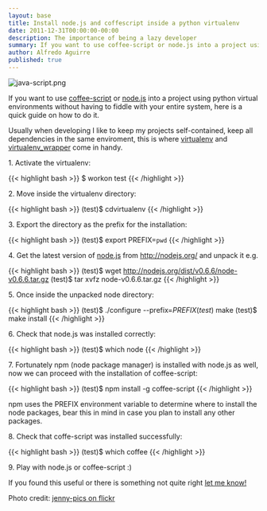 ```yaml
---
layout: base
title: Install node.js and coffescript inside a python virtualenv
date: 2011-12-31T00:00:00-00:00
description: The importance of being a lazy developer
summary: If you want to use coffee-script or node.js into a project using python virtual environments without having to fiddle with your entire system, here is a quick guide on how to do it.
author: Alfredo Aguirre
published: true
---
```

<p>
  <img title="java script by jenny-pics" src="/images/posts/java-script.png" alt="java-script.png" />
</p>

<p>If you want to use <a href="http://jashkenas.github.com/coffee-script/">coffee-script</a> or <a href="http://nodejs.org/">node.js</a> into a project using python virtual environments without having to fiddle with your entire system, here is a quick guide on how to do it.</p>

<p>Usually when developing I like to keep my projects self-contained, keep all dependencies in the same enviroment, this is where <a href="http://pypi.python.org/pypi/virtualenv/">virtualenv</a> and <a href="http://pypi.python.org/pypi/virtualenvwrapper/">virtualenv_wrapper</a> come in handy.</p>


<p>1. Activate the virtualenv:</p>
{{< highlight bash >}}
$ workon test
{{< /highlight >}}

<p>2. Move inside the virtualenv directory:</p>

{{< highlight bash >}}
(test)$ cdvirtualenv
{{< /highlight >}}

<p>3. Export the directory as the prefix for the installation:</p>

{{< highlight bash >}}
(test)$ export PREFIX=`pwd`
{{< /highlight >}}


<p>4. Get the latest version of <a href="http://nodejs.org/">node.js</a> from <a href="http://nodejs.org/">http://nodejs.org/</a> and unpack it e.g.</p>

{{< highlight bash >}}
(test)$ wget http://nodejs.org/dist/v0.6.6/node-v0.6.6.tar.gz
(test)$ tar xvfz node-v0.6.6.tar.gz
{{< /highlight >}}

<p>5. Once inside the unpacked node directory:</p>

{{< highlight bash >}}
(test)$ ./configure --prefix=$PREFIX
(test)$ make
(test)$ make install
{{< /highlight >}}

<p>6. Check that node.js was installed correctly:</p>

{{< highlight bash >}}
(test)$ which node
{{< /highlight >}}

<p>7. Fortunately npm (node package manager) is installed with node.js as well, now we can proceed with the installation of coffee-script:
</p>

{{< highlight bash >}}
(test)$ npm install -g coffee-script
{{< /highlight >}}

<p>npm uses the PREFIX environment variable to determine where to install the node packages, bear this in mind in case you plan to install any other packages.</p>

<p>8. Check that coffe-script was installed successfully:</p>

{{< highlight bash >}}
(test)$ which coffee
{{< /highlight >}}

<p>9. Play with node.js or coffee-script :)</p>

<p>If you found this useful or there is something not quite right <a class="external twitter sticker" href="http://twitter.com/a_alfredo">let me know!</a></p>

<p>Photo credit: <a href="http://www.flickr.com/photos/jenny-pics/4520503357/">jenny-pics on flickr</a></p>
